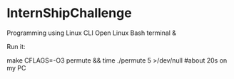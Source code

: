 # InternShipChallenge
Programming using Linux CLI
Open Linux Bash terminal &


Run it:

make CFLAGS=-O3 permute && time ./permute 5 >/dev/null #about 20s on my PC
